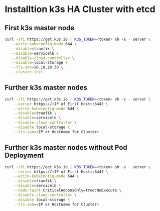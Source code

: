 # Installtion k3s HA Cluster with etcd

## First k3s master node

```bash
curl -sfL https://get.k3s.io | K3S_TOKEN=<token> sh -s - server \
   --write-kubeconfig-mode 644 \
   --disable=traefik \
   --disable=servicelb \
   --disable-cloud-controller \
   --disable=local-storage \
   --tls-san=10.10.10.30 \
   --cluster-init
```

## Further k3s master nodes

```bash
curl -sfL https://get.k3s.io | K3S_TOKEN=<token> sh -s - server \
    --server https://<IP of First Host>:6443 \
    --write-kubeconfig-mode 644 \
    --disable=traefik \
    --disable=servicelb \
    --disable-cloud-controller \
    --disable local-storage \
    --tls-san=<IP or Hostname for Cluster>
```

## Further k3s master nodes without Pod Deployment

```bash
curl -sfL https://get.k3s.io | K3S_TOKEN=<token> sh -s - server \
    --server https://<IP of First Host>:6443 \
    --write-kubeconfig-mode 644 \
    --disable=traefik \
    --disable=servicelb \
    --node-taint CriticalAddonsOnly=true:NoExecute \
    --disable-cloud-controller \
    --disable local-storage \
    --tls-san=<IP or Hostname for Cluster>
```
